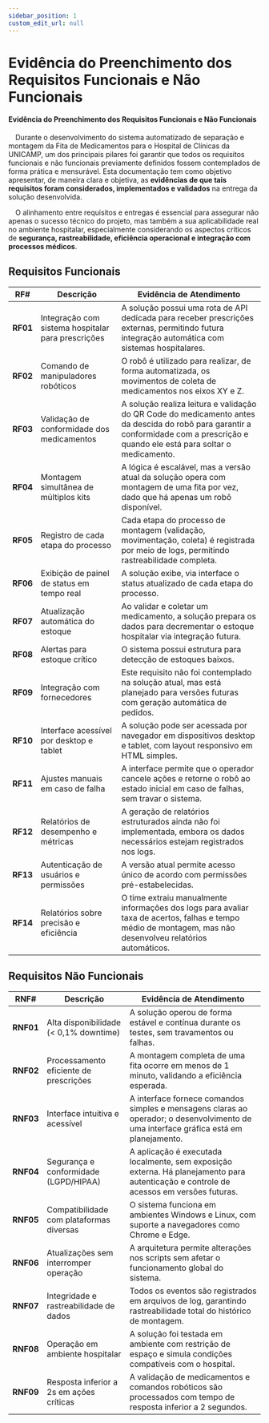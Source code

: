 ```yaml
---
sidebar_position: 1
custom_edit_url: null
---
```


# Evidência do Preenchimento dos Requisitos Funcionais e Não Funcionais

#### Evidência do Preenchimento dos Requisitos Funcionais e Não Funcionais

&emsp;Durante o desenvolvimento do sistema automatizado de separação e montagem da Fita de Medicamentos para o Hospital de Clínicas da UNICAMP, um dos principais pilares foi garantir que todos os requisitos funcionais e não funcionais previamente definidos fossem contemplados de forma prática e mensurável. Esta documentação tem como objetivo apresentar, de maneira clara e objetiva, as **evidências de que tais requisitos foram considerados, implementados e validados** na entrega da solução desenvolvida.

&emsp;O alinhamento entre requisitos e entregas é essencial para assegurar não apenas o sucesso técnico do projeto, mas também a sua aplicabilidade real no ambiente hospitalar, especialmente considerando os aspectos críticos de **segurança, rastreabilidade, eficiência operacional e integração com processos médicos**.


## Requisitos Funcionais

| **RF#** | **Descrição** | **Evidência de Atendimento** |
|--------|---------------|------------------------------|
| **RF01** | Integração com sistema hospitalar para prescrições | A solução possui uma rota de API dedicada para receber prescrições externas, permitindo futura integração automática com sistemas hospitalares. |
| **RF02** | Comando de manipuladores robóticos | O robô é utilizado para realizar, de forma automatizada, os movimentos de coleta de medicamentos nos eixos XY e Z. |
| **RF03** | Validação de conformidade dos medicamentos | A solução realiza leitura e validação do QR Code do medicamento antes da descida do robô para garantir a conformidade com a prescrição e quando ele está para soltar o medicamento. |
| **RF04** | Montagem simultânea de múltiplos kits | A lógica é escalável, mas a versão atual da solução opera com montagem de uma fita por vez, dado que há apenas um robô disponível. |
| **RF05** | Registro de cada etapa do processo | Cada etapa do processo de montagem (validação, movimentação, coleta) é registrada por meio de logs, permitindo rastreabilidade completa. |
| **RF06** | Exibição de painel de status em tempo real | A solução exibe, via interface  o status atualizado de cada etapa do processo. |
| **RF07** | Atualização automática do estoque | Ao validar e coletar um medicamento, a solução prepara os dados para decrementar o estoque hospitalar via integração futura. |
| **RF08** | Alertas para estoque crítico | O sistema possui estrutura para detecção de estoques baixos. |
| **RF09** | Integração com fornecedores | Este requisito não foi contemplado na solução atual, mas está planejado para versões futuras com geração automática de pedidos. |
| **RF10** | Interface acessível por desktop e tablet | A solução pode ser acessada por navegador em dispositivos desktop e tablet, com layout responsivo em HTML simples. |
| **RF11** | Ajustes manuais em caso de falha | A interface permite que o operador cancele ações e retorne o robô ao estado inicial em caso de falhas, sem travar o sistema. |
| **RF12** | Relatórios de desempenho e métricas | A geração de relatórios estruturados ainda não foi implementada, embora os dados necessários estejam registrados nos logs. |
| **RF13** | Autenticação de usuários e permissões | A versão atual permite acesso único de acordo com permissões pré-estabelecidas. |
| **RF14** | Relatórios sobre precisão e eficiência | O time extraiu manualmente informações dos logs para avaliar taxa de acertos, falhas e tempo médio de montagem, mas não desenvolveu relatórios automáticos. |


## Requisitos Não Funcionais

| **RNF#** | **Descrição** | **Evidência de Atendimento** |
|---------|---------------|------------------------------|
| **RNF01** | Alta disponibilidade (< 0,1% downtime) | A solução operou de forma estável e contínua durante os testes, sem travamentos ou falhas. |
| **RNF02** | Processamento eficiente de prescrições | A montagem completa de uma fita ocorre em menos de 1 minuto, validando a eficiência esperada. |
| **RNF03** | Interface intuitiva e acessível | A interface fornece comandos simples e mensagens claras ao operador; o desenvolvimento de uma interface gráfica está em planejamento. |
| **RNF04** | Segurança e conformidade (LGPD/HIPAA) | A aplicação é executada localmente, sem exposição externa. Há planejamento para autenticação e controle de acessos em versões futuras. |
| **RNF05** | Compatibilidade com plataformas diversas | O sistema funciona em ambientes Windows e Linux, com suporte a navegadores como Chrome e Edge. |
| **RNF06** | Atualizações sem interromper operação | A arquitetura permite alterações nos scripts sem afetar o funcionamento global do sistema. |
| **RNF07** | Integridade e rastreabilidade de dados | Todos os eventos são registrados em arquivos de log, garantindo rastreabilidade total do histórico de montagem. |
| **RNF08** | Operação em ambiente hospitalar | A solução foi testada em ambiente com restrição de espaço e simula condições compatíveis com o hospital. |
| **RNF09** | Resposta inferior a 2s em ações críticas | A validação de medicamentos e comandos robóticos são processados com tempo de resposta inferior a 2 segundos. |



